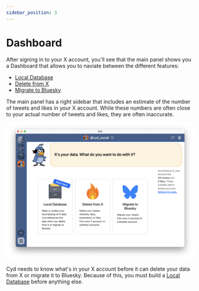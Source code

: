 ```yaml
---
sidebar_position: 3
---
```


# Dashboard

After signing in to your X account, you'll see that the main panel shows you a Dashboard that allows you to naviate between the different features:

- [Local Database](./local-database/intro.md)
- [Delete from X](./delete)
- [Migrate to Bluesky](./migrate-bluesky)

The main panel has a right sidebar that includes an estimate of the number of tweets and likes in your X account. While these numbers are often close to your actual number of tweets and likes, they are often inaccurate.

![Dashboard](./img/dashboard.png)

Cyd needs to know what's in your X account before it can delete your data from X or migrate it to Bluesky. Because of this, you must build a [Local Database](./local-database/intro.md) before anything else.
